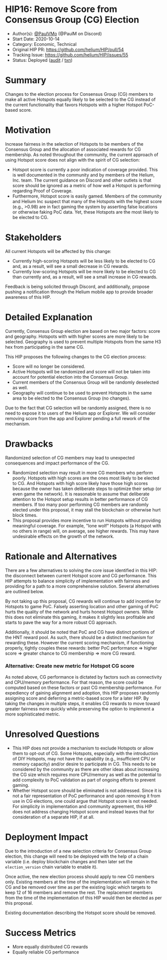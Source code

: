 # HIP16: Remove Score from Consensus Group (CG) Election

- Author(s): [@PaulVMo](https://github.com/PaulVMo) (@PaulM on Discord)
- Start Date: 2020-10-14
- Category: Economic, Technical
- Original HIP PR: <https://github.com/helium/HIP/pull/54>
- Tracking Issue: <https://github.com/helium/HIP/issues/55>
- Status: Deployed ([audit](https://github.com/helium/miner/blob/master/audit/var-48.md) /
  [txn](https://explorer.helium.com/txns/DywtCExrXhTxv8VoDZl_hJDjQ2PUcov_AYrW98ZPpcg))

# Summary

Changes to the election process for Consensus Group (CG) members to make all active Hotspots equally
likely to be selected to the CG instead of the current functionality that favors Hotspots with a
higher Hotspot PoC-based score.

# Motivation

Increase fairness in the selection of Hotspots to be members of the Consensus Group and the
allocation of associated rewards for CG membership. As noted throughout the community, the current
approach of using Hotspot score does not align with the spirit of CG selection:

- Hotspot score is currently a poor indication of coverage provided. This is well documented in the
  community and by members of the Helium, Inc. team. The current guidance on Discord and other
  outlets is that score should be ignored as a metric of how well a Hotspot is performing regarding
  Proof of Coverage.
- Furthermore, Hotspot score is easily gamed. Members of the community and Helium Inc suspect that
  many of the Hotspots with the highest score (e.g., >0.98) are in fact gaming the system by
  asserting false locations or otherwise faking PoC data. Yet, these Hotspots are the most likely to
  be elected to CG.

# Stakeholders

All current Hotspots will be affected by this change:

- Currently high-scoring Hotspots will be less likely to be elected to CG and, as a result, will see
  a small decrease in CG rewards.
- Currently low-scoring Hotspots will be more likely to be elected to CG than currently and, as a
  result, will see a small increase in CG rewards.

Feedback is being solicited through Discord, and additionally, propose pushing a notification
through the Helium mobile app to provide broader awareness of this HIP.

# Detailed Explanation

Currently, Consensus Group election are based on two major factors: score and geography. Hotspots
with with higher scores are more likely to be selected. Geography is used to prevent multiple
Hotspots from the same H3 hex from participating in the same CG.

This HIP proposes the following changes to the CG election process:

- Score will no longer be considered.
- Active Hotspots will be randomized and score will not be taken into account for potential election
  into the Consensus Group.
- Current members of the Consensus Group will be randomly deselected as well.
- Geography will continue to be used to prevent Hotspots in the same area to be elected to the
  Consensus Group (no changes).

Due to the fact that CG selection will be randomly assigned, there is no need to expose it to users
of the Helium app or Explorer. We will consider removing score from the app and Explorer pending a
full rework of the mechanism.

# Drawbacks

Randomized selection of CG members may lead to unexpected consequences and impact performance of the
CG.

- Randomized selection may result in more CG members who perform poorly. Hotspots with high scores
  are the ones most likely to be elected to CG. And Hotspots with high score likely have those high
  scores because the owner has taken deliberate steps to optimize their setup (or even game the
  network). It is reasonable to assume that deliberate attention to the Hotspot setup results in
  better performance of CG members. If too many poor performing CG members are randomly elected
  under this proposal, it may stall the blockchain or otherwise hurt block times.
- This proposal provides more incentive to run Hotspots without providing meaningful coverage. For
  example, "lone wolf" Hotspots (a Hotspot with no others in range) will, on average, see higher
  rewards. This may have undesirable effects on the growth of the network.

# Rationale and Alternatives

There are a few alternatives to solving the core issue identified in this HIP: the disconnect
between current Hotspot score and CG performance. This HIP attempts to balance simplicity of
implementation with fairness and providing for a path to a more comprehensive solution. Several
alternatives are outlined below.

By not taking up this proposal, CG rewards will continue to add incentive for Hotspots to game PoC.
Falsely asserting location and other gaming of PoC hurts the quality of the network and hurts honest
Hotspot owners. While this does not eliminate this gaming, it makes it slightly less profitable and
starts to pave the way for a more robust CG approach.

Additionally, it should be noted that PoC and CG have distinct portions of the HNT reward pool. As
such, there should be a distinct mechanism for rewarding these. However the current scoring
mechanism, if functioning properly, tightly couples these rewards: better PoC performance => higher
score => greater chance to CG membership => more CG reward.

### Alternative: Create new metric for Hotspot CG score

As noted above, CG performance is dictated by factors such as connectivity and CPU/memory
performance. For that reason, the score could be computed based on these factors or past CG
membership performance. For expediency of gaining alignment and adoption, this HIP proposes randomly
assigning score and deferring a metric-based score for a later HIP. By taking the changes in
multiple steps, it enables CG rewards to move toward greater fairness more quickly while preserving
the option to implement a more sophisticated metric.

# Unresolved Questions

- This HIP does not provide a mechanism to exclude Hotspots or allow them to opt-out of CG. Some
  Hotspots, especially with the introduction of DIY Hotspots, may not have the capability (e.g.,
  insufficient CPU or memory capacity) and/or desire to participate in CG. This needs to be
  considered by the community as there are other ideas about increasing the CG size which requires
  more CPU/memory as well as the potential to add complexity to PoC validation as part of ongoing
  efforts to prevent gaming.
- Whether Hotspot score should be eliminated is not addressed. Since it is not a fair representation
  of PoC performance and upon removing it from use in CG elections, one could argue that Hotspot
  score is not needed. For simplicity in implementation and community agreement, this HIP does not
  address changing Hotspot score and instead leaves that for consideration of a separate HIP, if at
  all.

# Deployment Impact

Due to the introduction of a new selection criteria for Consensus Group election, this change will
need to be deployed with the help of a chain variable (i.e. deploy blockchain changes and then later
set the `election_version` chain variable to enable it).

Once active, the new election process should apply to new CG members only. Existing members at the
time of the implementation will remain in the CG and be removed over time as per the existing logic
which targets to keep 12 of 16 members and remove the rest. The replacement members from the time of
the implementation of this HIP would then be elected as per this proposal.

Existing documentation describing the Hotspot score should be removed.

# Success Metrics

- More equally distributed CG rewards
- Equally reliable CG performance
